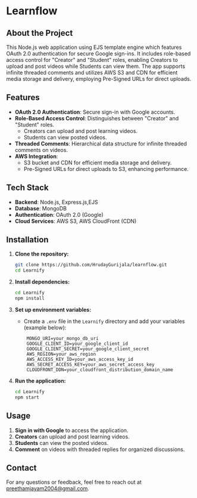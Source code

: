 # Learnflow

## About the Project

This Node.js web application using EJS template engine which features OAuth 2.0 authentication for secure Google sign-ins. It includes role-based access control for "Creator" and "Student" roles, enabling Creators to upload and post videos while Students can view them. The app supports infinite threaded comments and utilizes AWS S3 and CDN for efficient media storage and delivery, employing Pre-Signed URLs for direct uploads.

## Features

- **OAuth 2.0 Authentication**: Secure sign-in with Google accounts.
- **Role-Based Access Control**: Distinguishes between "Creator" and "Student" roles.
  - Creators can upload and post learning videos.
  - Students can view posted videos.
- **Threaded Comments**: Hierarchical data structure for infinite threaded comments on videos.
- **AWS Integration**: 
  - S3 bucket and CDN for efficient media storage and delivery.
  - Pre-Signed URLs for direct uploads to S3, enhancing performance.

## Tech Stack

- **Backend**: Node.js, Express.js,EJS
- **Database**: MongoDB
- **Authentication**: OAuth 2.0 (Google)
- **Cloud Services**: AWS S3, AWS CloudFront (CDN)

## Installation

1. **Clone the repository:**
   ```bash
   git clone https://github.com/HrudayGurijala/learnflow.git
   cd Learnify
   ```

2. **Install dependencies:**
   ```bash
   cd Learnify
   npm install
   ```

3. **Set up environment variables:**
   - Create a `.env` file in the `Learnify` directory and add your variables (example below):
     ```env
      MONGO_URI=your_mongo_db_uri
      GOOGLE_CLIENT_ID=your_google_client_id
      GOOGLE_CLIENT_SECRET=your_google_client_secret
      AWS_REGION=your_aws_region
      AWS_ACCESS_KEY_ID=your_aws_access_key_id
      AWS_SECRET_ACCESS_KEY=your_aws_secret_access_key
      CLOUDFRONT_DDN=your_cloudfront_distribution_domain_name
     ```

4. **Run the application:**
   ```bash
   cd Learnify
   npm start
   ```

## Usage

1. **Sign in with Google** to access the application.
2. **Creators** can upload and post learning videos.
3. **Students** can view the posted videos.
4. **Comment** on videos with threaded replies for organized discussions.


## Contact

For any questions or feedback, feel free to reach out at preethamjayam2004@gmail.com.